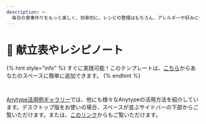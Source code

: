 ```yaml
---
description: >-
  毎日の食事作りをもっと楽しく、効率的に。レシピの整理はもちろん、アレルギーや好みに合わせた献立作りもサポート。
---
```


# 🍛 献立表やレシピノート

{% hint style="info" %}
すぐに実践可能！このテンプレートは、[こちら](https://gallery.any.coop/?experience=recipe_book_and_meal_planner)からあなたのスペースに簡単に追加できます。
{% endhint %}

<div><figure><img src="../../.gitbook/assets/screenshot-1 (6).png" alt=""><figcaption></figcaption></figure> <figure><img src="../../.gitbook/assets/screenshot-2 (5).png" alt=""><figcaption></figcaption></figure></div>

[Anytype活用例ギャラリー](../advanced/community/any-experience-gallery.md)では、他にも様々なAnytypeの活用方法を紹介しています。デスクトップ版をお使いの場合、スペースが並ぶサイドバーの下部からご覧いただけます。または、[このリンク](https://gallery.any.coop/)からもご覧いただけます。
